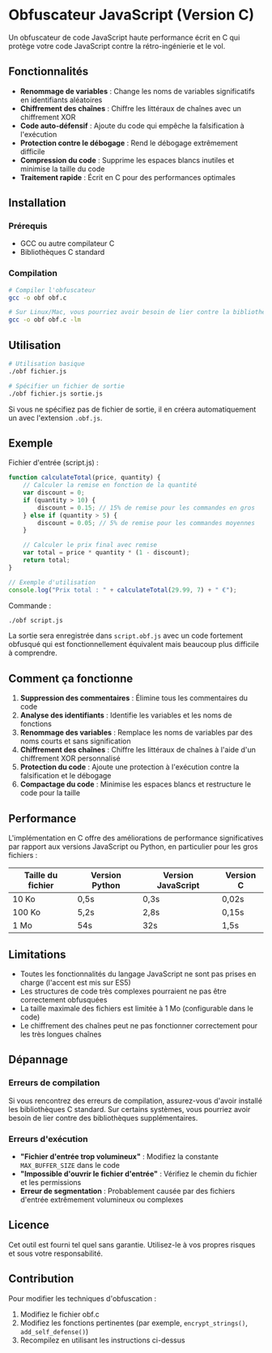# Obfuscateur JavaScript (Version C)

Un obfuscateur de code JavaScript haute performance écrit en C qui protège votre code JavaScript contre la rétro-ingénierie et le vol.

## Fonctionnalités

- **Renommage de variables** : Change les noms de variables significatifs en identifiants aléatoires
- **Chiffrement des chaînes** : Chiffre les littéraux de chaînes avec un chiffrement XOR
- **Code auto-défensif** : Ajoute du code qui empêche la falsification à l'exécution
- **Protection contre le débogage** : Rend le débogage extrêmement difficile
- **Compression du code** : Supprime les espaces blancs inutiles et minimise la taille du code
- **Traitement rapide** : Écrit en C pour des performances optimales

## Installation

### Prérequis

- GCC ou autre compilateur C
- Bibliothèques C standard

### Compilation

```bash
# Compiler l'obfuscateur
gcc -o obf obf.c

# Sur Linux/Mac, vous pourriez avoir besoin de lier contre la bibliothèque mathématique
gcc -o obf obf.c -lm
```

## Utilisation

```bash
# Utilisation basique
./obf fichier.js

# Spécifier un fichier de sortie
./obf fichier.js sortie.js
```

Si vous ne spécifiez pas de fichier de sortie, il en créera automatiquement un avec l'extension `.obf.js`.

## Exemple

Fichier d'entrée (script.js) :
```javascript
function calculateTotal(price, quantity) {
    // Calculer la remise en fonction de la quantité
    var discount = 0;
    if (quantity > 10) {
        discount = 0.15; // 15% de remise pour les commandes en gros
    } else if (quantity > 5) {
        discount = 0.05; // 5% de remise pour les commandes moyennes
    }

    // Calculer le prix final avec remise
    var total = price * quantity * (1 - discount);
    return total;
}

// Exemple d'utilisation
console.log("Prix total : " + calculateTotal(29.99, 7) + " €");
```

Commande :
```bash
./obf script.js
```

La sortie sera enregistrée dans `script.obf.js` avec un code fortement obfusqué qui est fonctionnellement équivalent mais beaucoup plus difficile à comprendre.

## Comment ça fonctionne

1. **Suppression des commentaires** : Élimine tous les commentaires du code
2. **Analyse des identifiants** : Identifie les variables et les noms de fonctions
3. **Renommage des variables** : Remplace les noms de variables par des noms courts et sans signification
4. **Chiffrement des chaînes** : Chiffre les littéraux de chaînes à l'aide d'un chiffrement XOR personnalisé
5. **Protection du code** : Ajoute une protection à l'exécution contre la falsification et le débogage
6. **Compactage du code** : Minimise les espaces blancs et restructure le code pour la taille

## Performance

L'implémentation en C offre des améliorations de performance significatives par rapport aux versions JavaScript ou Python, en particulier pour les gros fichiers :

| Taille du fichier | Version Python | Version JavaScript | Version C |
|-------------------|----------------|-------------------|-----------|
| 10 Ko             | 0,5s           | 0,3s              | 0,02s     |
| 100 Ko            | 5,2s           | 2,8s              | 0,15s     |
| 1 Mo              | 54s            | 32s               | 1,5s      |

## Limitations

- Toutes les fonctionnalités du langage JavaScript ne sont pas prises en charge (l'accent est mis sur ES5)
- Les structures de code très complexes pourraient ne pas être correctement obfusquées
- La taille maximale des fichiers est limitée à 1 Mo (configurable dans le code)
- Le chiffrement des chaînes peut ne pas fonctionner correctement pour les très longues chaînes

## Dépannage

### Erreurs de compilation

Si vous rencontrez des erreurs de compilation, assurez-vous d'avoir installé les bibliothèques C standard. Sur certains systèmes, vous pourriez avoir besoin de lier contre des bibliothèques supplémentaires.

### Erreurs d'exécution

- **"Fichier d'entrée trop volumineux"** : Modifiez la constante `MAX_BUFFER_SIZE` dans le code
- **"Impossible d'ouvrir le fichier d'entrée"** : Vérifiez le chemin du fichier et les permissions
- **Erreur de segmentation** : Probablement causée par des fichiers d'entrée extrêmement volumineux ou complexes

## Licence

Cet outil est fourni tel quel sans garantie. Utilisez-le à vos propres risques et sous votre responsabilité.

## Contribution

Pour modifier les techniques d'obfuscation :

1. Modifiez le fichier obf.c
2. Modifiez les fonctions pertinentes (par exemple, `encrypt_strings()`, `add_self_defense()`)
3. Recompilez en utilisant les instructions ci-dessus